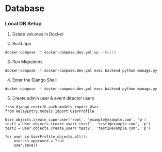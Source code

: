 # Database

### Local DB Setup

1) Delete volumes in Docker

2) Build app
```bash
docker-compose -f docker-compose.dev.yml up --build
```

3) Run Migrations
```bash
docker-compose -f docker-compose.dev.yml exec backend python manage.py migrate
```

4) Enter the Django Shell
```bash
docker-compose -f docker-compose.dev.yml exec backend python manage.py shell
```

5) Create admin user & event director users

```
from django.contrib.auth.models import User
from RelayEntry.models import UserProfile

User.objects.create_superuser('root', 'example@example.com', 'p')
test1 = User.objects.create_user('test1', 'test1@example.com', 'p')
test2 = User.objects.create_user('test2', 'test2@example.com', 'p')

for user in UserProfile.objects.all():
    user.is_approved = True
    user.save()
```